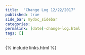 ```yaml
---
title:  "Change Log 12/22/2017"
published: true
side_bar: mydoc_sidebar
categories:
permalink: [date]-change-log.html
tags: []
---
```



{% include links.html %}
